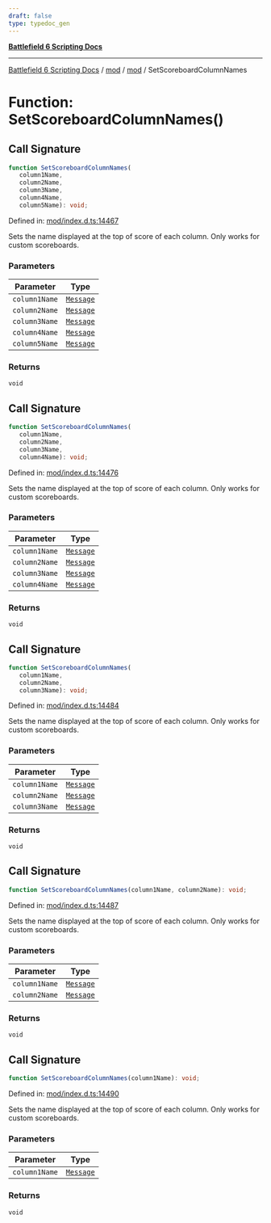 ```yaml
---
draft: false
type: typedoc_gen
---
```


[**Battlefield 6 Scripting Docs**](../../../_index.md)

***

[Battlefield 6 Scripting Docs](../../../_index.md) / [mod](../../_index.md) / [mod](../_index.md) / SetScoreboardColumnNames

# Function: SetScoreboardColumnNames()

## Call Signature

```ts
function SetScoreboardColumnNames(
   column1Name, 
   column2Name, 
   column3Name, 
   column4Name, 
   column5Name): void;
```

Defined in: [mod/index.d.ts:14467](https://github.com/battlefield-portal-community/portal-docs/blob/ff09b2690670f74de7e97198022e5a97ff1161ff/generators/santiago/mod/index.d.ts#L14467)

Sets the name displayed at the top of score of each column. Only works for custom scoreboards.

### Parameters

| Parameter | Type |
| ------ | ------ |
| `column1Name` | [`Message`](../Message/_index.md) |
| `column2Name` | [`Message`](../Message/_index.md) |
| `column3Name` | [`Message`](../Message/_index.md) |
| `column4Name` | [`Message`](../Message/_index.md) |
| `column5Name` | [`Message`](../Message/_index.md) |

### Returns

`void`

## Call Signature

```ts
function SetScoreboardColumnNames(
   column1Name, 
   column2Name, 
   column3Name, 
   column4Name): void;
```

Defined in: [mod/index.d.ts:14476](https://github.com/battlefield-portal-community/portal-docs/blob/ff09b2690670f74de7e97198022e5a97ff1161ff/generators/santiago/mod/index.d.ts#L14476)

Sets the name displayed at the top of score of each column. Only works for custom scoreboards.

### Parameters

| Parameter | Type |
| ------ | ------ |
| `column1Name` | [`Message`](../Message/_index.md) |
| `column2Name` | [`Message`](../Message/_index.md) |
| `column3Name` | [`Message`](../Message/_index.md) |
| `column4Name` | [`Message`](../Message/_index.md) |

### Returns

`void`

## Call Signature

```ts
function SetScoreboardColumnNames(
   column1Name, 
   column2Name, 
   column3Name): void;
```

Defined in: [mod/index.d.ts:14484](https://github.com/battlefield-portal-community/portal-docs/blob/ff09b2690670f74de7e97198022e5a97ff1161ff/generators/santiago/mod/index.d.ts#L14484)

Sets the name displayed at the top of score of each column. Only works for custom scoreboards.

### Parameters

| Parameter | Type |
| ------ | ------ |
| `column1Name` | [`Message`](../Message/_index.md) |
| `column2Name` | [`Message`](../Message/_index.md) |
| `column3Name` | [`Message`](../Message/_index.md) |

### Returns

`void`

## Call Signature

```ts
function SetScoreboardColumnNames(column1Name, column2Name): void;
```

Defined in: [mod/index.d.ts:14487](https://github.com/battlefield-portal-community/portal-docs/blob/ff09b2690670f74de7e97198022e5a97ff1161ff/generators/santiago/mod/index.d.ts#L14487)

Sets the name displayed at the top of score of each column. Only works for custom scoreboards.

### Parameters

| Parameter | Type |
| ------ | ------ |
| `column1Name` | [`Message`](../Message/_index.md) |
| `column2Name` | [`Message`](../Message/_index.md) |

### Returns

`void`

## Call Signature

```ts
function SetScoreboardColumnNames(column1Name): void;
```

Defined in: [mod/index.d.ts:14490](https://github.com/battlefield-portal-community/portal-docs/blob/ff09b2690670f74de7e97198022e5a97ff1161ff/generators/santiago/mod/index.d.ts#L14490)

Sets the name displayed at the top of score of each column. Only works for custom scoreboards.

### Parameters

| Parameter | Type |
| ------ | ------ |
| `column1Name` | [`Message`](../Message/_index.md) |

### Returns

`void`
